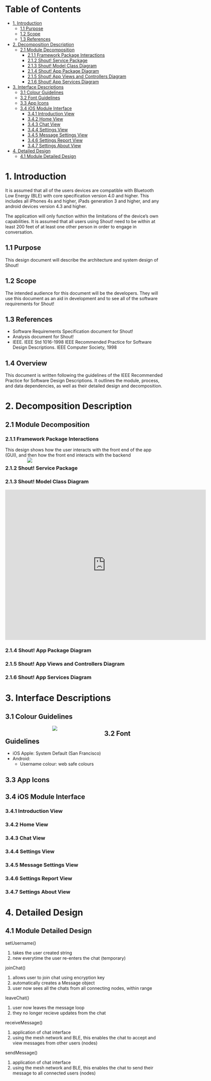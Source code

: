 # Table of Contents
- [1. Introduction](#1-introduction) 
   * [1.1 Purpose](#11-purpose)
   * [1.2 Scope](#12-scope)
   * [1.3 References](#13-references)
- [2. Decomposition Description](#2-decomposition-description)
   * [2.1 Module Decomposition](#21-module-decomposition)
   	 - [2.1.1 Framework Package Interactions](#211-framework-package-interactions)
	 - [2.1.2 Shout! Service Package](#212-shout!-service-package)
	 - [2.1.3 Shout! Model Class Diagram](#213-shout!-model-class-diagram)
	 - [2.1.4 Shout! App Package Diagram](#214-shout!-app-package-diagram)
	 - [2.1.5 Shout! App Views and Controllers Diagram](#215-shout!-app-views-and-controllers-diagram)
	 - [2.1.6 Shout! App Services Diagram](#216-shout!-app-services-diagram)  
 - [3. Interface Descriptions](#3-interface-descriptions)
   * [3.1 Colour Guidelines](#31-colour-guidelines)
   * [3.2 Font Guidelines](#32-font-guidelines)
   * [3.3 App Icons](#33-app-icons)
   * [3.4 iOS Module Interface](#34-ios-module-interface)
   	 - [3.4.1 Introduction View](#341-introduction-view)
	 - [3.4.2 Home View](#342-home-view)
	 - [3.4.3 Chat View](#343-chat-view)
	 - [3.4.4 Settings View](#344-settings-view)
	 - [3.4.5 Message Settings View](#345-message-settings-view)
	 - [3.4.6 Settings Report View](#346-settings-report-view)
	 - [3.4.7 Settings About View](#347-settings-about-view)
 - [4. Detailed Design](#4-detailed-design)
    * [4.1 Module Detailed Design](#41-module-detailed-design)
     
# 1. Introduction

It is assumed that all of the users devices are compatible with Bluetooth Low Energy (BLE) with core specification version 4.0 and higher. This includes all iPhones 4s and higher, iPads generation 3 and higher, and any android devices version 4.3 and higher.

The application will only function within the limitations of the device’s own capabilities. It is assumed that all users using Shout! need to be within at least 200 feet of at least one other person in order to engage in conversation.			
## 1.1 Purpose
						
This design document will describe the architecture and system design of Shout!

## 1.2 Scope

The intended audience for this document will be the developers. They will use this document as an aid in development and to see all of the software requirements for Shout!

## 1.3 References

- Software Requirements Specification document for Shout!
- Analysis document for Shout!
- IEEE. IEEE Std 1016-1998 IEEE Recommended Practice for Software Design Descriptions. IEEE Computer Society, 1998

## 1.4 Overview 

This document is written following the guidelines of the IEEE Recommended Practice for Software Design Descriptions. It outlines the module, process, and data dependencies, as well as their detailed design and decomposition.

# 2. Decomposition Description 
## 2.1 Module Decomposition

### 2.1.1 Framework Package Interactions 

This design shows how the user interacts with the front end of the app (GUI), and then how the front end interacts with the backend
<img src="https://cp317s18.github.io/design/topleveldiagram.png" align="left" hspace="70" />

### 2.1.2 Shout! Service Package 

### 2.1.3 Shout! Model Class Diagram

<iframe allowfullscreen frameborder="0" style="width:640px; height:480px" src="https://www.lucidchart.com/documents/embeddedchart/c69ce3f8-67ac-4a84-aca1-aacb30c9be36" id="YWMJamWYOgXw"></iframe>

### 2.1.4 Shout! App Package Diagram

### 2.1.5 Shout! App Views and Controllers Diagram

### 2.1.6 Shout! App Services Diagram 

# 3. Interface Descriptions
## 3.1 Colour Guidelines 

<img src="https://cp317s18.github.io/design/colourtable.PNG" align="left" hspace="150" />

## 3.2 Font Guidelines 

- iOS Apple: System Default (San Francisco)
- Android:
  - Username colour: web safe colours

## 3.3 App Icons

## 3.4 iOS Module Interface 
### 3.4.1 Introduction View 

### 3.4.2 Home View 

### 3.4.3 Chat View 

### 3.4.4 Settings View

### 3.4.5 Message Settings View 

### 3.4.6 Settings Report View 

### 3.4.7 Settings About View 

# 4. Detailed Design
## 4.1 Module Detailed Design

setUsername()
 1. takes the user created string
 2. new everytime the user re-enters the chat (temporary)

joinChat()
 1. allows user to join chat using encryption key
 2. automatically creates a Message object 
 3. user now sees all the chats from all connecting nodes, within range 
 
leaveChat()
 1. user now leaves the message loop
 2. they no longer recieve updates from the chat

receiveMessage()
 1. application of chat interface
 2. using the mesh network and BLE, this enables the chat to accept and view messages from other users (nodes)

sendMessage()
 1. application of chat interface 
 2. using the mesh network and BLE, this enables the chat to send their message to all connected users (nodes)


